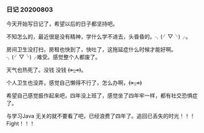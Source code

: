 ### 日记 20200803

今天开始写日记了，希望以后的日子都坚持吧。

不知怎么的，最近很是没有精神，学什么学不进去，头昏昏的。╮(╯▽╰)╭。

房间卫生没打扫，房租也快到了，快吐了，这拖延症什么时候才能好啊。╮(╯▽╰)╭难受。感觉整个人都废了。

天气也热死了。没钱 没钱 ~~~~(>_<)~~~~。

个人卫生也没弄，感觉自己懒得不行了，怎么办啊，~~~~(>_<)~~~~

希望自己感觉振作起来吧，四年没上班了，感觉坐了四年牢一样，都有社交恐惧症了。

与学习Java 无关的就不要看了吧，已经浪费了四年了。追回已丢失的时光！！！ Fight！！！
